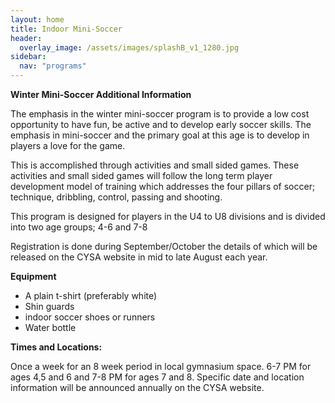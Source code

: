 ```yaml
---
layout: home
title: Indoor Mini-Soccer
header:
  overlay_image: /assets/images/splashB_v1_1280.jpg
sidebar:
  nav: "programs"
---
```

**Winter Mini-Soccer Additional Information**

The emphasis in the winter mini-soccer program is to provide a low cost
opportunity to have fun, be active and to develop early soccer skills. The
emphasis in mini-soccer and the primary goal at this age is to develop in
players a love for the game.

This is accomplished through activities and small sided games. These activities
and small sided games will follow the long term player development model of
training which addresses the four pillars of soccer; technique, dribbling,
control, passing and shooting.

This program is designed for players in the U4 to U8 divisions and is divided
into two age groups; 4-6 and 7-8

Registration is done during September/October the details of which will be
released on the CYSA website in mid to late August each year.  

**Equipment**
-   A plain t-shirt (preferably white)
-   Shin guards
-   indoor soccer shoes or runners
-   Water bottle

**Times and Locations:**

Once a week for an 8 week period in local gymnasium space. 6-7 PM for ages 4,5
and 6 and 7-8 PM for ages 7 and 8. Specific date and location information will
be announced annually on the CYSA website.
